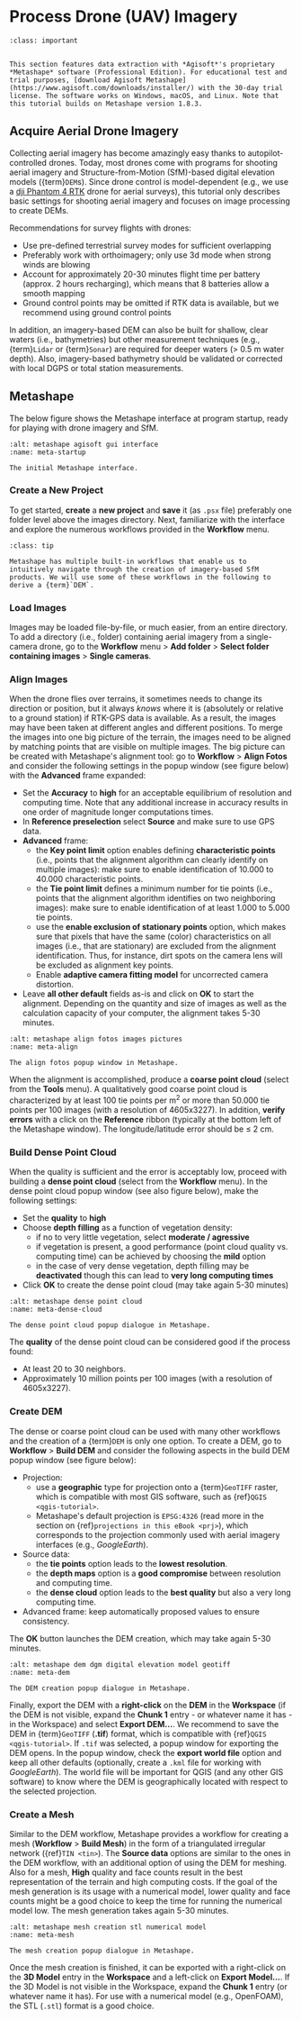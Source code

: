 # Process Drone (UAV) Imagery

```{admonition} This tutorial exceptionally requires proprietary software
:class: important


This section features data extraction with *Agisoft*'s proprietary *Metashape* software (Professional Edition). For educational test and trial purposes, [download Agisoft Metashape](https://www.agisoft.com/downloads/installer/) with the 30-day trial license. The software works on Windows, macOS, and Linux. Note that this tutorial builds on Metashape version 1.8.3.
```

## Acquire Aerial Drone Imagery

Collecting aerial imagery has become amazingly easy thanks to autopilot-controlled drones. Today, most drones come with programs for shooting aerial imagery and Structure-from-Motion (SfM)-based digital elevation models ({term}`DEM`s). Since drone control is model-dependent (e.g., we use a [dji Phantom 4 RTK](https://dl.djicdn.com/downloads/phantom_4_rtk/20200721/Phantom_4_RTK_User_Manual_v2.4_EN.pdf) drone for aerial surveys), this tutorial only describes basic settings for shooting aerial imagery and focuses on image processing to create DEMs.

Recommendations for survey flights with drones:

* Use pre-defined terrestrial survey modes for sufficient overlapping
* Preferably work with orthoimagery; only use 3d mode when strong winds are blowing
* Account for approximately 20-30 minutes flight time per battery (approx. 2 hours recharging), which means that 8 batteries allow a smooth mapping
* Ground control points may be omitted if RTK data is available, but we recommend using ground control points

In addition, an imagery-based DEM can also be built for shallow, clear waters (i.e., bathymetries) but other measurement techniques (e.g., {term}`Lidar` or {term}`Sonar`) are required for deeper waters (> 0.5 m water depth). Also, imagery-based bathymetry should be validated or corrected with local DGPS or total station measurements.


## Metashape

The below figure shows the Metashape interface at program startup, ready for playing with drone imagery and SfM.


```{figure} ../img/drone/metashape-startup.png
:alt: metashape agisoft gui interface
:name: meta-startup

The initial Metashape interface.
```


### Create a New Project

To get started, **create** a **new project** and **save** it (as `.psx` file) preferably one folder level above the images directory. Next, familiarize with the interface and explore the numerous workflows provided in the **Workflow** menu.


```{admonition} Metashape workflows
:class: tip

Metashape has multiple built-in workflows that enable us to intuitively navigate through the creation of imagery-based SfM products. We will use some of these workflows in the following to derive a {term}`DEM`.
```

### Load Images

Images may be loaded file-by-file, or much easier, from an entire directory. To add a directory (i.e., folder) containing aerial imagery from a single-camera drone, go to the **Workflow** menu > **Add folder** > **Select folder containing images** > **Single cameras**.


### Align Images

When the drone flies over terrains, it sometimes needs to change its direction or position, but it always *knows* where it is (absolutely or relative to a ground station) if RTK-GPS data is available. As a result, the images may have been taken at different angles and different positions. To merge the images into one big picture of the terrain, the images need to be aligned by matching points that are visible on multiple images. The big picture can be created with Metashape's alignment tool: go to **Workflow** > **Align Fotos** and consider the following settings in the popup window (see figure below) with the **Advanced** frame expanded:

* Set the **Accuracy** to **high** for an acceptable equilibrium of resolution and computing time. Note that any additional increase in accuracy results in one order of magnitude longer computations times.
* In **Reference preselection** select **Source** and make sure to use GPS data.
* **Advanced** frame:
    * the **Key point limit** option enables defining **characteristic points** (i.e., points that the alignment algorithm can clearly identify on multiple images): make sure to enable identification of 10.000 to 40.000 characteristic points.
    * the **Tie point limit** defines a minimum number for tie points (i.e., points that the alignment algorithm identifies on two neighboring images): make sure to enable identification of at least 1.000 to 5.000 tie points.
    * use the **enable exclusion of stationary points** option, which makes sure that pixels that have the same (color) characteristics on all images (i.e., that are stationary) are excluded from the alignment identification. Thus, for instance, dirt spots on the camera lens will be excluded as alignment key points.
    * Enable **adaptive camera fitting model** for uncorrected camera distortion.
* Leave **all other default** fields as-is and click on **OK** to start the alignment. Depending on the quantity and size of images as well as the calculation capacity of your computer, the alignment takes 5-30 minutes.

```{figure} ../img/drone/metashape-align.png
:alt: metashape align fotos images pictures
:name: meta-align

The align fotos popup window in Metashape.
```

When the alignment is accomplished, produce a **coarse point cloud** (select from the **Tools** menu). A qualitatively good coarse point cloud is characterized by at least 100 tie points per m$^2$ or more than 50.000 tie points per 100 images (with a resolution of 4605x3227). In addition, **verify errors** with a click on the **Reference** ribbon (typically at the bottom left of the Metashape window). The longitude/latitude error should be $\leq$ 2 cm.


### Build Dense Point Cloud

When the quality is sufficient and the error is acceptably low, proceed with building a **dense point cloud** (select from the **Workflow** menu). In the dense point cloud popup window (see also figure below), make the following settings:

* Set the **quality** to **high**
* Choose **depth filling** as a function of vegetation density:
    * if no to very little vegetation, select **moderate / agressive**
    * if vegetation is present, a good performance (point cloud quality vs. computing time) can be achieved by choosing the **mild** option
    * in the case of very dense vegetation, depth filling may be **deactivated** though this can lead to **very long computing times**
* Click **OK** to create the dense point cloud (may take again 5-30 minutes)

```{figure} ../img/drone/metashape-dense-cloud.png
:alt: metashape dense point cloud
:name: meta-dense-cloud

The dense point cloud popup dialogue in Metashape.
```

The **quality** of the dense point cloud can be considered good if the process found:

* At least 20 to 30 neighbors.
* Approximately 10 million points per 100 images (with a resolution of 4605x3227).


### Create DEM

The dense or coarse point cloud can be used with many other workflows and the creation of a {term}`DEM` is only one option. To create a DEM, go to **Workflow** > **Build DEM** and consider the following aspects in the build DEM popup window (see figure below):

* Projection:
    * use a **geographic** type for projection onto a {term}`GeoTIFF` raster, which is compatible with most GIS software, such as {ref}`QGIS <qgis-tutorial>`.
    * Metashape's default projection is `EPSG:4326` (read more in the section on {ref}`projections in this eBook <prj>`), which corresponds to the projection commonly used with aerial imagery interfaces (e.g., *GoogleEarth*).
* Source data:
    * the **tie points** option leads to the **lowest resolution**.
    * the **depth maps** option is a **good compromise** between resolution and computing time.
    * the **dense cloud** option leads to the **best quality** but also a very long computing time.
* Advanced frame: keep automatically proposed values to ensure consistency.

The **OK** button launches the DEM creation, which may take again 5-30 minutes.

```{figure} ../img/drone/metashape-dem.png
:alt: metashape dem dgm digital elevation model geotiff
:name: meta-dem

The DEM creation popup dialogue in Metashape.
```

Finally, export the DEM with a **right-click** on the **DEM** in the **Workspace** (if the DEM is not visible, expand the **Chunk 1** entry - or whatever name it has - in the Workspace) and select **Export DEM...**. We recommend to save the DEM in {term}`GeoTIFF` (**.tif**) format, which is compatible with {ref}`QGIS <qgis-tutorial>`. If `.tif` was selected, a popup window for exporting the DEM opens. In the popup window, check the **export world file** option and keep all other defaults (optionally, create a `.kml` file for working with *GoogleEarth*). The world file will be important for QGIS (and any other GIS software) to know where the DEM is geographically located with respect to the selected projection.


### Create a Mesh

Similar to the DEM workflow, Metashape provides a workflow for creating a mesh (**Workflow** > **Build Mesh**) in the form of a triangulated irregular network ({ref}`TIN <tin>`). The **Source data** options are similar to the ones in the DEM workflow, with an additional option of using the DEM for meshing. Also for a mesh, **High** quality and face counts result in the best representation of the terrain and high computing costs. If the goal of the mesh generation is its usage with a numerical model, lower quality and face counts might be a good choice to keep the time for running the numerical model low. The mesh generation takes again 5-30 minutes.

```{figure} ../img/drone/metashape-mesh.png
:alt: metashape mesh creation stl numerical model
:name: meta-mesh

The mesh creation popup dialogue in Metashape.
```

Once the mesh creation is finished, it can be exported with a right-click on the **3D Model** entry in the **Workspace** and a left-click on **Export Model...**. If the 3D Model is not visible in the Workspace, expand the **Chunk 1** entry (or whatever name it has). For use with a numerical model (e.g., OpenFOAM), the STL (`.stl`) format is a good choice.


